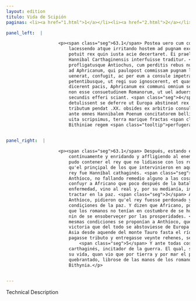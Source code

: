 ```yaml
---
layout: edition
titulo: Vida de Scipión
paginas: <li><a href="1.html">1</a></li><li><a href="2.html">2</a></li><li><a href="3.html">3</a></li><li><a href="4.html">4</a></li><li><a href="5.html">5</a></li><li><a href="6.html">6</a></li><li><a href="7.html">7</a></li><li><a href="8.html">8</a></li><li><a href="9.html">9</a></li><li><a href="10.html">10</a></li><li><a href="11.html">11</a></li><li><a href="12.html">12</a></li><li><a href="13.html">13</a></li><li><a href="14.html">14</a></li><li><a href="15.html">15</a></li><li><a href="16.html">16</a></li><li><a href="17.html">17</a></li><li><a href="18.html">18</a></li><li><a href="19.html">19</a></li><li><a href="20.html">20</a></li><li><a href="21.html">21</a></li><li><a href="22.html">22</a></li><li><a href="23.html">23</a></li><li><a href="24.html">24</a></li><li><a href="25.html">25</a></li><li><a href="26.html">26</a></li><li><a href="27.html">27</a></li><li><a href="28.html">28</a></li><li><a href="29.html">29</a></li><li><a href="30.html">30</a></li><li><a href="31.html">31</a></li><li><a href="32.html">32</a></li><li><a href="33.html">33</a></li><li><a href="34.html">34</a></li><li><a href="35.html">35</a></li><li><a href="36.html">36</a></li><li><a href="37.html">37</a></li><li><a href="38.html">38</a></li><li><a href="39.html">39</a></li><li><a href="40.html">40</a></li><li><a href="41.html">41</a></li><li><a href="42.html">42</a></li><li><a href="43.html">43</a></li><li><a href="44.html">44</a></li><li><a href="45.html">45</a></li><li><a href="46.html">46</a></li><li><a href="47.html">47</a></li><li><a href="48.html">48</a></li><li><a href="49.html">49</a></li><li><a href="50.html">50</a></li><li><a href="51.html">51</a></li><li><a href="52.html">52</a></li><li><a href="53.html">53</a></li><li><a href="54.html">54</a></li><li><a href="55.html">55</a></li><li><a href="56.html">56</a></li><li><a href="57.html">57</a></li><li><a href="58.html">58</a></li><li><a href="59.html">59</a></li><li><a href="60.html">60</a></li><li><a href="61.html">61</a></li><li><a href="62.html">62</a></li><li><a href="63.html">63</a></li><li><a href="64.html">64</a></li><li><a href="65.html">65</a></li><li><a href="66.html">66</a></li><li><a href="67.html">67</a></li><li><a href="68.html">68</a></li><li><a href="69.html">69</a></li><li><a href="70.html">70</a></li><li><a href="71.html">71</a></li><li><a href="72.html">72</a></li><li><a href="73.html">73</a></li><li><a href="74.html">74</a></li>

panel_left:  |

                    <p><span class="seg">63.1</span> Postea uero cum consul ad Magnesiam consedisset, et
                        lacessendo atque irritando hostem ad pugnam exciuisset, continere se non
                        potuit rex quin iusta acie decertaret. Ei praelio inter alios regios duces
                        Hannibal Carthaginensis interfuisse traditur. <span class="seg">2</span> Victus
                        profligatusque Antiochus, cum perditis rebus nullum remedium esse censeret,
                        ad Aphricanum, qui paulopost commissam pugnam leuatus morbo in castra
                        uenerat, confugit, ac per eum a consule impetrauit, ut de <span class="tooltip">pace<span class="tooltiptext">paci <span class="siglas">s</span> </span></span> agi liceret. <span class="seg">3</span> Venientibus ergo in castra legatis Antiochi
                        petentibusque, ut regi suo ignoscerent, et quascunque uellent conditiones
                        dicerent pacis, Aphricanum ex communi omnium sententia respondisse tradunt,
                        non esse consuetudinem Romanorum, ut uel aduersis rebus succumbere uel
                        secundis efferi sciant. <span class="seg">4</span> Easdem conditiones, quas ante uictoriam
                        detulissent se deferre ut Europa abstineat rex <span class="tooltip">cis Taurum<span class="tooltiptext">Cistaurum <span class="siglas">M P</span> cis thaurum <span class="siglas">E F R r</span> Cisthaurum <span class="siglas">U</span> </span></span> montem usque ad Tanaim amnem possessionem Asiae cedat, in .XX. annos
                        tributum pendat .XX. obsides ex arbitrio consulis dedat. <span class="seg">5</span> Et
                        ante omnes Hannibalem Poenum concitatorem belli poposcit. Sed is, ut in eius
                        uita scripsimus, terra marique fractas <span class="tooltip">uidens<span class="tooltiptext">uident <span class="siglas">U</span> </span></span> Antiochi opes se manibus Romanorum surripuerat et ad Prusiam
                        Bithiniae regem <span class="tooltip">perfugerat<span class="tooltiptext">confugerat <span class="siglas">P</span> </span></span>.</p>
                

panel_right:  |

                    <p><span class="seg">63.1</span> Después, estando el cónsul çerca de Magnesia y sosacando
                        contínuamente y enridando y affligiendo al enemigo para que peleasse, no se
                        pudo contener el rey que no lidiasse con los romanos en az ordenada. Dizen
                        qu'el prinçipal de los que intervinieron en aquella batalla de la parte del
                        rey fue Hanníbal cathaginés. <span class="seg">2</span> Vencido y del todo desbaratado
                        Anthíoco, no fallando remedio alguno a las cosas tan perdidas, ovo de
                        confuyr a Africano que poco después de la batalla, aliviado de la
                        enfermedad, vino al real y, por su medianía, impetró que le fuesse lícito
                        tractar en la paz. <span class="seg">3</span> Assí que, venidos al real los embaxadores de
                        Anthíoco, pidieron qu'el rey fuesse perdonado y se le dixesse qualesquier
                        condiçiones de la paz. Y dizen que Africano, por acuerdo de todos, respondió
                        que los romanos no tenían en costumbre de se humiliar por sus adversidades,
                        nin de se ensoberveçer por las prosperidades. <span class="seg">4</span> Assí que las
                        mesmas condiciones se proponían a Anthíoco, que le dixieran antes de la
                        victoria que del todo se abstoviesse de Europa y dexasse la possessión de
                        Asia desde aquende del monte Tauro fasta el río Thanay, y por veynte años
                        pagasse tributo y entregasse veynte rehenes, segund el alvedrío del cónsul.
                            <span class="seg">5</span> Y ante todas cosas, <a href="../public/images/1491/190v.jpg" target="new"><img class="facs" src="{site.url}/Vitae/public/images/facs_icon.jpg"/></a>[190v,a] demandó a Hanníbal
                        carthaginés, incitador de la guerra. El qual, segund ya avemos escripto en
                        su vida, quan vio que por tierra y por mar el poderío de Anthíoco era
                        quebrantado, librose de las manos de los romanos fuyéndose a Prusia, rey de
                        Bithynia.</p>
                

---
```


Technical Description 